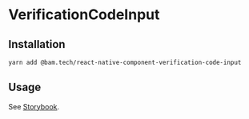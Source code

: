 # VerificationCodeInput

## Installation

```bash
yarn add @bam.tech/react-native-component-verification-code-input
```

## Usage

See [Storybook](../../stories/VerificationCodeInput.stories.js).

